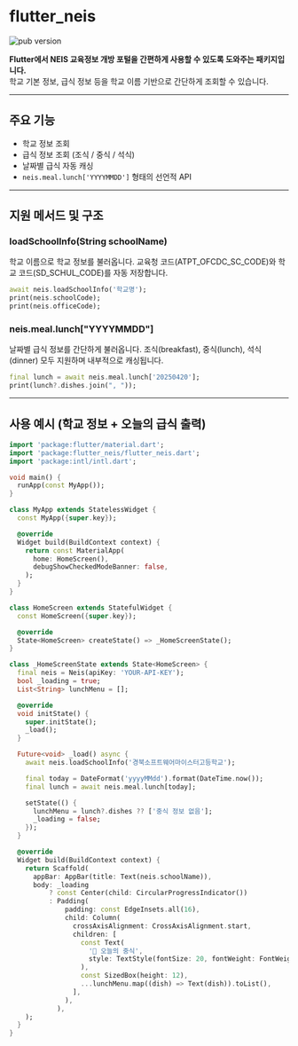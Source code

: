 # flutter_neis
![pub version](https://img.shields.io/pub/v/flutter_neis)

**Flutter에서 NEIS 교육정보 개방 포털을 간편하게 사용할 수 있도록 도와주는 패키지입니다.**  
학교 기본 정보, 급식 정보 등을 학교 이름 기반으로 간단하게 조회할 수 있습니다.

---

## 주요 기능

- 학교 정보 조회
- 급식 정보 조회 (조식 / 중식 / 석식)
- 날짜별 급식 자동 캐싱
- `neis.meal.lunch['YYYYMMDD']` 형태의 선언적 API

---

## 지원 메서드 및 구조

### loadSchoolInfo(String schoolName)

학교 이름으로 학교 정보를 불러옵니다.
교육청 코드(ATPT_OFCDC_SC_CODE)와 학교 코드(SD_SCHUL_CODE)를 자동 저장합니다.

```dart
await neis.loadSchoolInfo('학교명');
print(neis.schoolCode);
print(neis.officeCode);
```

### neis.meal.lunch["YYYYMMDD"]

날짜별 급식 정보를 간단하게 불러옵니다.
조식(breakfast), 중식(lunch), 석식(dinner) 모두 지원하며 내부적으로 캐싱됩니다.

```dart
final lunch = await neis.meal.lunch['20250420'];
print(lunch?.dishes.join(", "));
```

---

## 사용 예시 (학교 정보 + 오늘의 급식 출력)

```dart
import 'package:flutter/material.dart';
import 'package:flutter_neis/flutter_neis.dart';
import 'package:intl/intl.dart';

void main() {
  runApp(const MyApp());
}

class MyApp extends StatelessWidget {
  const MyApp({super.key});

  @override
  Widget build(BuildContext context) {
    return const MaterialApp(
      home: HomeScreen(),
      debugShowCheckedModeBanner: false,
    );
  }
}

class HomeScreen extends StatefulWidget {
  const HomeScreen({super.key});

  @override
  State<HomeScreen> createState() => _HomeScreenState();
}

class _HomeScreenState extends State<HomeScreen> {
  final neis = Neis(apiKey: 'YOUR-API-KEY');
  bool _loading = true;
  List<String> lunchMenu = [];

  @override
  void initState() {
    super.initState();
    _load();
  }

  Future<void> _load() async {
    await neis.loadSchoolInfo('경북소프트웨어마이스터고등학교');

    final today = DateFormat('yyyyMMdd').format(DateTime.now());
    final lunch = await neis.meal.lunch[today];

    setState(() {
      lunchMenu = lunch?.dishes ?? ['중식 정보 없음'];
      _loading = false;
    });
  }

  @override
  Widget build(BuildContext context) {
    return Scaffold(
      appBar: AppBar(title: Text(neis.schoolName)),
      body: _loading
          ? const Center(child: CircularProgressIndicator())
          : Padding(
              padding: const EdgeInsets.all(16),
              child: Column(
                crossAxisAlignment: CrossAxisAlignment.start,
                children: [
                  const Text(
                    '🍱 오늘의 중식',
                    style: TextStyle(fontSize: 20, fontWeight: FontWeight.bold),
                  ),
                  const SizedBox(height: 12),
                  ...lunchMenu.map((dish) => Text(dish)).toList(),
                ],
              ),
            ),
    );
  }
}
```